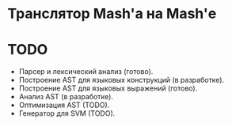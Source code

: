 # Транслятор Mash'а на Mash'е

# TODO
- Парсер и лексический анализ (готово).
- Построение AST для языковых конструкций (в разработке).
- Построение AST для языковых выражений (готово).
- Анализ AST (в разработке).
- Оптимизация AST (TODO).
- Генератор для SVM (TODO).
